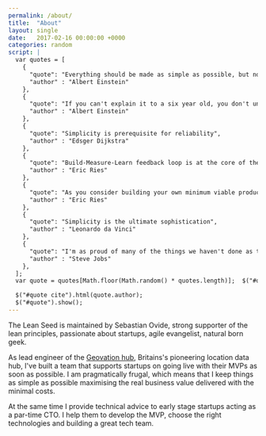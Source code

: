 ```yaml
---
permalink: /about/
title:  "About"
layout: single
date:   2017-02-16 00:00:00 +0000
categories: random
script: |
  var quotes = [
    {
      "quote": "Everything should be made as simple as possible, but not simpler",
      "author" : "Albert Einstein"
    },
    {
      "quote": "If you can't explain it to a six year old, you don't understand it yourself",
      "author" : "Albert Einstein"
    },
    {
      "quote": "Simplicity is prerequisite for reliability",
      "author" : "Edsger Dijkstra"
    },
    {
      "quote": "Build-Measure-Learn feedback loop is at the core of the Lean Startup model",
      "author" : "Eric Ries"
    },
    {
      "quote": "As you consider building your own minimum viable product, let this simple rule suffice: remove any feature, process, or effort that does not contribute directly to the learning you seek",
      "author" : "Eric Ries"
    },
    {
      "quote": "Simplicity is the ultimate sophistication",
      "author" : "Leonardo da Vinci"
    },
    {
      "quote": "I'm as proud of many of the things we haven't done as the things we have done. Innovation is saying no to a thousand things",
      "author" : "Steve Jobs"
    },
  ];
  var quote = quotes[Math.floor(Math.random() * quotes.length)];  $("#quote span").html(quote.quote);

  $("#quote cite").html(quote.author);
  $("#quote").show();
---
```

The Lean Seed is maintained by Sebastian Ovide, strong supporter of the lean principles, passionate about startups, agile evangelist, natural born geek.

As lead engineer of the [Geovation hub](https://geovation.uk), Britains's pioneering location data hub, I've built a team that supports startups on going live with their MVPs as soon as possible. I am pragmatically frugal, which means that I keep things as simple as possible maximising the real business value delivered with the minimal costs.

At the same time I provide technical advice to early stage startups acting as a par-time CTO. I help them to develop the MVP, choose the right technologies and building a great tech team.

<blockquote id="quote" style="display: none;">
  <span></span>
  <cite></cite>
</blockquote>
